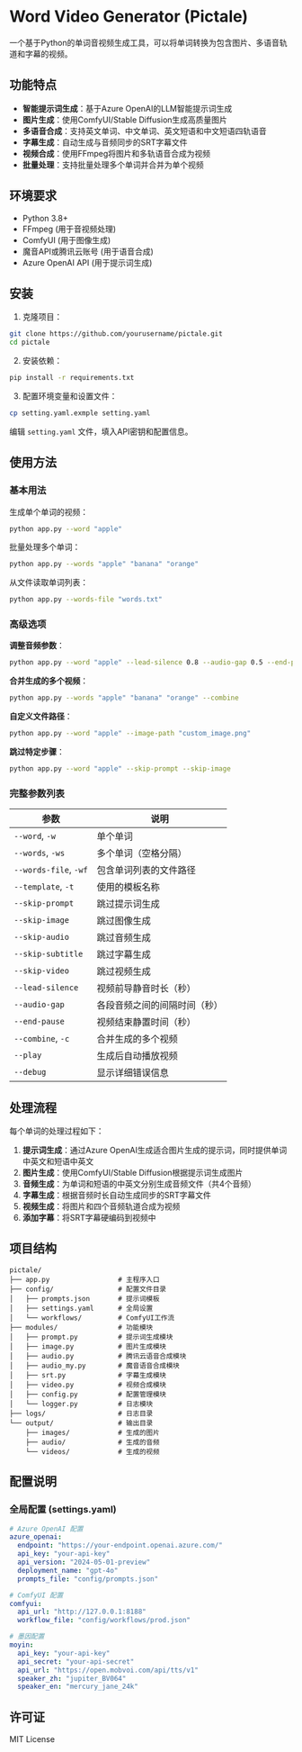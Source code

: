 # Word Video Generator (Pictale)

一个基于Python的单词音视频生成工具，可以将单词转换为包含图片、多语音轨道和字幕的视频。

## 功能特点

- **智能提示词生成**：基于Azure OpenAI的LLM智能提示词生成
- **图片生成**：使用ComfyUI/Stable Diffusion生成高质量图片
- **多语音合成**：支持英文单词、中文单词、英文短语和中文短语四轨语音
- **字幕生成**：自动生成与音频同步的SRT字幕文件
- **视频合成**：使用FFmpeg将图片和多轨语音合成为视频
- **批量处理**：支持批量处理多个单词并合并为单个视频

## 环境要求

- Python 3.8+
- FFmpeg (用于音视频处理)
- ComfyUI (用于图像生成)
- 魔音API或腾讯云账号 (用于语音合成)
- Azure OpenAI API (用于提示词生成)

## 安装

1. 克隆项目：
```bash
git clone https://github.com/yourusername/pictale.git
cd pictale
```

2. 安装依赖：
```bash
pip install -r requirements.txt
```

3. 配置环境变量和设置文件：
```bash
cp setting.yaml.exmple setting.yaml
```
编辑 `setting.yaml` 文件，填入API密钥和配置信息。

## 使用方法

### 基本用法

生成单个单词的视频：
```bash
python app.py --word "apple"
```

批量处理多个单词：
```bash
python app.py --words "apple" "banana" "orange"
```

从文件读取单词列表：
```bash
python app.py --words-file "words.txt"
```

### 高级选项

**调整音频参数**：
```bash
python app.py --word "apple" --lead-silence 0.8 --audio-gap 0.5 --end-pause 1.5
```

**合并生成的多个视频**：
```bash
python app.py --words "apple" "banana" "orange" --combine
```

**自定义文件路径**：
```bash
python app.py --word "apple" --image-path "custom_image.png"
```

**跳过特定步骤**：
```bash
python app.py --word "apple" --skip-prompt --skip-image
```

### 完整参数列表

| 参数 | 说明 |
| --- | --- |
| `--word`, `-w` | 单个单词 |
| `--words`, `-ws` | 多个单词（空格分隔） |
| `--words-file`, `-wf` | 包含单词列表的文件路径 |
| `--template`, `-t` | 使用的模板名称 |
| `--skip-prompt` | 跳过提示词生成 |
| `--skip-image` | 跳过图像生成 |
| `--skip-audio` | 跳过音频生成 |
| `--skip-subtitle` | 跳过字幕生成 |
| `--skip-video` | 跳过视频生成 |
| `--lead-silence` | 视频前导静音时长（秒） |
| `--audio-gap` | 各段音频之间的间隔时间（秒） |
| `--end-pause` | 视频结束静置时间（秒） |
| `--combine`, `-c` | 合并生成的多个视频 |
| `--play` | 生成后自动播放视频 |
| `--debug` | 显示详细错误信息 |

## 处理流程

每个单词的处理过程如下：

1. **提示词生成**：通过Azure OpenAI生成适合图片生成的提示词，同时提供单词中英文和短语中英文
2. **图片生成**：使用ComfyUI/Stable Diffusion根据提示词生成图片
3. **音频生成**：为单词和短语的中英文分别生成音频文件（共4个音频）
4. **字幕生成**：根据音频时长自动生成同步的SRT字幕文件
5. **视频生成**：将图片和四个音频轨道合成为视频
6. **添加字幕**：将SRT字幕硬编码到视频中

## 项目结构

```
pictale/
├── app.py                 # 主程序入口
├── config/                # 配置文件目录
│   ├── prompts.json       # 提示词模板
│   ├── settings.yaml      # 全局设置
│   └── workflows/         # ComfyUI工作流
├── modules/               # 功能模块
│   ├── prompt.py          # 提示词生成模块
│   ├── image.py           # 图片生成模块
│   ├── audio.py           # 腾讯云语音合成模块
│   ├── audio_my.py        # 魔音语音合成模块
│   ├── srt.py             # 字幕生成模块
│   ├── video.py           # 视频合成模块
│   ├── config.py          # 配置管理模块
│   └── logger.py          # 日志模块
├── logs/                  # 日志目录
└── output/                # 输出目录
    ├── images/            # 生成的图片
    ├── audio/             # 生成的音频
    └── videos/            # 生成的视频
```

## 配置说明

### 全局配置 (settings.yaml)

```yaml
# Azure OpenAI 配置
azure_openai:
  endpoint: "https://your-endpoint.openai.azure.com/"
  api_key: "your-api-key"
  api_version: "2024-05-01-preview"
  deployment_name: "gpt-4o"
  prompts_file: "config/prompts.json"

# ComfyUI 配置
comfyui:
  api_url: "http://127.0.0.1:8188"
  workflow_file: "config/workflows/prod.json"

# 墨因配置
moyin:
  api_key: "your-api-key"
  api_secret: "your-api-secret"
  api_url: "https://open.mobvoi.com/api/tts/v1"
  speaker_zh: "jupiter_BV064"
  speaker_en: "mercury_jane_24k"
```

## 许可证

MIT License 